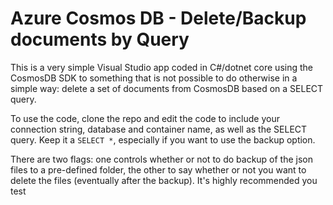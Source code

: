 # Azure Cosmos DB - Delete/Backup documents by Query

This is a very simple Visual Studio app coded in C#/dotnet core using the CosmosDB SDK to something that is not possible to do otherwise in a simple way: delete a set of documents from CosmosDB based on a SELECT query.

To use the code, clone the repo and edit the code to include your connection string, database and container name, as well as the SELECT query. Keep it a `SELECT *`, especially if you want to use the backup option.

There are two flags: one controls whether or not to do backup of the json files to a pre-defined folder, the other to say whether or not you want to delete the files (eventually after the backup). It's highly recommended you test 
